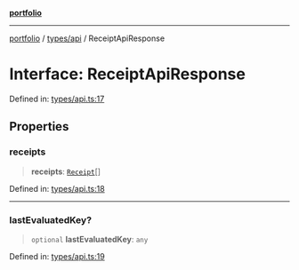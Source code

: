 [**portfolio**](../../../README.md)

***

[portfolio](../../../modules.md) / [types/api](../README.md) / ReceiptApiResponse

# Interface: ReceiptApiResponse

Defined in: [types/api.ts:17](https://github.com/tnorlund/Portfolio/blob/bc0cb3606619f2006b8bf63589daf2662ecceac3/portfolio/types/api.ts#L17)

## Properties

### receipts

> **receipts**: [`Receipt`](Receipt.md)[]

Defined in: [types/api.ts:18](https://github.com/tnorlund/Portfolio/blob/bc0cb3606619f2006b8bf63589daf2662ecceac3/portfolio/types/api.ts#L18)

***

### lastEvaluatedKey?

> `optional` **lastEvaluatedKey**: `any`

Defined in: [types/api.ts:19](https://github.com/tnorlund/Portfolio/blob/bc0cb3606619f2006b8bf63589daf2662ecceac3/portfolio/types/api.ts#L19)

